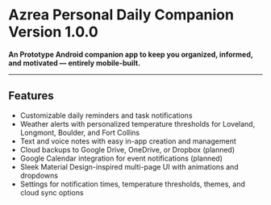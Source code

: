 # Azrea Personal Daily Companion Version 1.0.0

**An Prototype Android companion app to keep you organized, informed, and motivated — entirely mobile-built.**

---

## Features

- Customizable daily reminders and task notifications  
- Weather alerts with personalized temperature thresholds for Loveland, Longmont, Boulder, and Fort Collins  
- Text and voice notes with easy in-app creation and management  
- Cloud backups to Google Drive, OneDrive, or Dropbox (planned)  
- Google Calendar integration for event notifications (planned)  
- Sleek Material Design-inspired multi-page UI with animations and dropdowns  
- Settings for notification times, temperature thresholds, themes, and cloud sync options  
